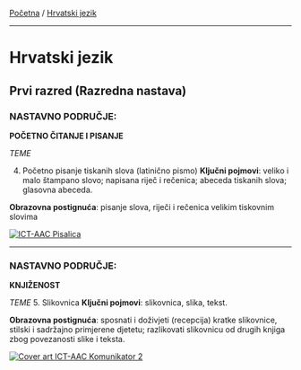 [Početna](../../README.md) / [Hrvatski jezik](../README.md)

---

# Hrvatski jezik
## Prvi razred (Razredna nastava)

### NASTAVNO PODRUČJE:
**POČETNO ČITANJE I PISANJE**

_TEME_

4. Početno pisanje tiskanih slova (latinično pismo)
**Ključni pojmovi**: veliko i malo štampano slovo; napisana riječ i rečenica; abeceda tiskanih slova; glasovna abeceda.

**Obrazovna postignuća**: pisanje slova, riječi i rečenica velikim tiskovnim slovima

[![ICT-AAC Pisalica](https://lh3.googleusercontent.com/vXDAP5FX_0eiO73mwhQPYCHsRLhryqrYkZlvm3sZxNu7Id8a2MrgewcHdMpEmuaCLheH=w1366-h642)](https://play.google.com/store/apps/details?id=hr.fer.ztel.ictaac.pisalica)

---

### NASTAVNO PODRUČJE:
**KNJIŽENOST**

_TEME_
5. Slikovnica
**Ključni pojmovi**: slikovnica, slika, tekst.

**Obrazovna postignuća**: sposnati i doživjeti (recepcija) kratke slikovnice, stilski i sadržajno primjerene djetetu; razlikovati slikovnicu od drugih knjiga zbog povezanosti slike i teksta.

[![Cover art ICT-AAC Komunikator 2](https://lh3.googleusercontent.com/EQzWRIz-GdpIgH5oxUzuzcsDyTf642NEVj6W0_NHD09Ig4Lhlt1eUOL7ROogaeP_cw=w1366-h642)](https://play.google.com/store/apps/details?id=net.croz.komunikator2)
